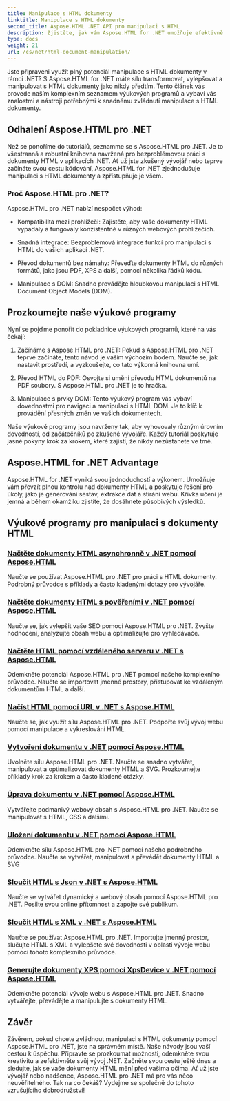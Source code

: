 ```yaml
---
title: Manipulace s HTML dokumenty
linktitle: Manipulace s HTML dokumenty
second_title: Aspose.HTML .NET API pro manipulaci s HTML
description: Zjistěte, jak vám Aspose.HTML for .NET umožňuje efektivně manipulovat s dokumenty HTML. Prozkoumejte výukové programy, které vás provedou celým procesem.
type: docs
weight: 21
url: /cs/net/html-document-manipulation/
---
```


Jste připraveni využít plný potenciál manipulace s HTML dokumenty v rámci .NET? S Aspose.HTML for .NET máte sílu transformovat, vylepšovat a manipulovat s HTML dokumenty jako nikdy předtím. Tento článek vás provede naším komplexním seznamem výukových programů a vybaví vás znalostmi a nástroji potřebnými k snadnému zvládnutí manipulace s HTML dokumenty.

## Odhalení Aspose.HTML pro .NET

Než se ponoříme do tutoriálů, seznamme se s Aspose.HTML pro .NET. Je to všestranná a robustní knihovna navržená pro bezproblémovou práci s dokumenty HTML v aplikacích .NET. Ať už jste zkušený vývojář nebo teprve začínáte svou cestu kódování, Aspose.HTML for .NET zjednodušuje manipulaci s HTML dokumenty a zpřístupňuje je všem.

### Proč Aspose.HTML pro .NET?

Aspose.HTML pro .NET nabízí nespočet výhod:

- Kompatibilita mezi prohlížeči: Zajistěte, aby vaše dokumenty HTML vypadaly a fungovaly konzistentně v různých webových prohlížečích.

- Snadná integrace: Bezproblémová integrace funkcí pro manipulaci s HTML do vašich aplikací .NET.

- Převod dokumentů bez námahy: Převeďte dokumenty HTML do různých formátů, jako jsou PDF, XPS a další, pomocí několika řádků kódu.

- Manipulace s DOM: Snadno provádějte hloubkovou manipulaci s HTML Document Object Models (DOM).

## Prozkoumejte naše výukové programy

Nyní se pojďme ponořit do pokladnice výukových programů, které na vás čekají:

1. Začínáme s Aspose.HTML pro .NET: Pokud s Aspose.HTML pro .NET teprve začínáte, tento návod je vaším výchozím bodem. Naučte se, jak nastavit prostředí, a vyzkoušejte, co tato výkonná knihovna umí.

2. Převod HTML do PDF: Osvojte si umění převodu HTML dokumentů na PDF soubory. S Aspose.HTML pro .NET je to hračka.

3. Manipulace s prvky DOM: Tento výukový program vás vybaví dovednostmi pro navigaci a manipulaci s HTML DOM. Je to klíč k provádění přesných změn ve vašich dokumentech.

Naše výukové programy jsou navrženy tak, aby vyhovovaly různým úrovním dovedností, od začátečníků po zkušené vývojáře. Každý tutoriál poskytuje jasné pokyny krok za krokem, které zajistí, že nikdy nezůstanete ve tmě.

## Aspose.HTML for .NET Advantage

Aspose.HTML for .NET vyniká svou jednoduchostí a výkonem. Umožňuje vám převzít plnou kontrolu nad dokumenty HTML a poskytuje řešení pro úkoly, jako je generování sestav, extrakce dat a stírání webu. Křivka učení je jemná a během okamžiku zjistíte, že dosáhnete působivých výsledků.

## Výukové programy pro manipulaci s dokumenty HTML
### [Načtěte dokumenty HTML asynchronně v .NET pomocí Aspose.HTML](./load-html-doc-asynchronously/)
Naučte se používat Aspose.HTML pro .NET pro práci s HTML dokumenty. Podrobný průvodce s příklady a často kladenými dotazy pro vývojáře.
### [Načtěte dokumenty HTML s pověřeními v .NET pomocí Aspose.HTML](./load-html-doc-with-credentials/)
Naučte se, jak vylepšit vaše SEO pomocí Aspose.HTML pro .NET. Zvyšte hodnocení, analyzujte obsah webu a optimalizujte pro vyhledávače.
### [Načtěte HTML pomocí vzdáleného serveru v .NET s Aspose.HTML](./load-html-using-remote-server/)
Odemkněte potenciál Aspose.HTML pro .NET pomocí našeho komplexního průvodce. Naučte se importovat jmenné prostory, přistupovat ke vzdáleným dokumentům HTML a další.
### [Načíst HTML pomocí URL v .NET s Aspose.HTML](./load-html-using-url/)
Naučte se, jak využít sílu Aspose.HTML pro .NET. Podpořte svůj vývoj webu pomocí manipulace a vykreslování HTML.
### [Vytvoření dokumentu v .NET pomocí Aspose.HTML](./creating-a-document/)
Uvolněte sílu Aspose.HTML pro .NET. Naučte se snadno vytvářet, manipulovat a optimalizovat dokumenty HTML a SVG. Prozkoumejte příklady krok za krokem a často kladené otázky.
### [Úprava dokumentu v .NET pomocí Aspose.HTML](./editing-a-document/)
Vytvářejte podmanivý webový obsah s Aspose.HTML pro .NET. Naučte se manipulovat s HTML, CSS a dalšími.
### [Uložení dokumentu v .NET pomocí Aspose.HTML](./saving-a-document/)
Odemkněte sílu Aspose.HTML pro .NET pomocí našeho podrobného průvodce. Naučte se vytvářet, manipulovat a převádět dokumenty HTML a SVG
### [Sloučit HTML s Json v .NET s Aspose.HTML](./merge-html-with-json/)
Naučte se vytvářet dynamický a webový obsah pomocí Aspose.HTML pro .NET. Posilte svou online přítomnost a zapojte své publikum.
### [Sloučit HTML s XML v .NET s Aspose.HTML](./merge-html-with-xml/)
Naučte se používat Aspose.HTML pro .NET. Importujte jmenný prostor, slučujte HTML s XML a vylepšete své dovednosti v oblasti vývoje webu pomocí tohoto komplexního průvodce.
### [Generujte dokumenty XPS pomocí XpsDevice v .NET pomocí Aspose.HTML](./generate-xps-documents-by-xpsdevice/)
Odemkněte potenciál vývoje webu s Aspose.HTML pro .NET. Snadno vytvářejte, převádějte a manipulujte s dokumenty HTML.

## Závěr

Závěrem, pokud chcete zvládnout manipulaci s HTML dokumenty pomocí Aspose.HTML pro .NET, jste na správném místě. Naše návody jsou vaší cestou k úspěchu. Připravte se prozkoumat možnosti, odemkněte svou kreativitu a zefektivněte svůj vývoj .NET. Začněte svou cestu ještě dnes a sledujte, jak se vaše dokumenty HTML mění před vašima očima. Ať už jste vývojář nebo nadšenec, Aspose.HTML pro .NET má pro vás něco neuvěřitelného. Tak na co čekáš? Vydejme se společně do tohoto vzrušujícího dobrodružství!